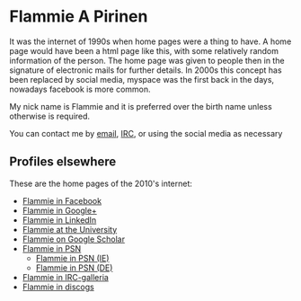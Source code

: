 # Flammie A Pirinen

It was the internet of 1990s when home pages were a thing to have. A home
page would have been a html page like this, with some relatively random
information of the person. The home page was given to people then in
the signature of electronic mails for further details. In 2000s this concept
has been replaced by social media, myspace was the first back in the days,
nowadays facebook is more common.

My nick name is Flammie and it is preferred over the birth name unless
otherwise is required.

You can contact me by [email](mailto:flammie@iki.fi),
[IRC](irc:Freenode), or using the social media as necessary

## Profiles elsewhere

These are the home pages of the 2010's internet:

* [Flammie in Facebook](https://facebook.com/ffflammie)
* [Flammie in Google+](https://plus.google.com/+TommiPirinen)
* [Flammie in LinkedIn](https://www.linkedin.com/profile/view?id=21424628)
* [Flammie at the University](http://www.computing.dcu.ie/~tpirinen/)
* [Flammie on Google Scholar](http://scholar.google.fi/citations?user=XNOLAagAAAAJ&hl=fi)
* [Flammie in PSN](http://eu.playstation.com/psn/profile/ffflammie/)
    * [Flammie in PSN (IE)](http://eu.playstation.com/psn/profile/ieFlamm/)
    * [Flammie in PSN (DE)](http://eu.playstation.com/psn/profile/flammde/)
* [Flammie in IRC-galleria](http://irc-galleria.net/user/Flammie)
* [Flammie in discogs](http://www.discogs.com/user/Flammie)


<!-- vim: set ft=markdown: -->
